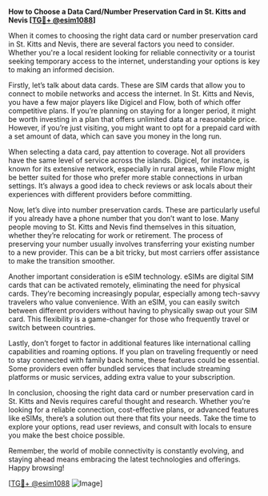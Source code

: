 **How to Choose a Data Card/Number Preservation Card in St. Kitts and Nevis [[TG💪+ @esim1088](https://t.me/s/esim1088)]**

When it comes to choosing the right data card or number preservation card in St. Kitts and Nevis, there are several factors you need to consider. Whether you're a local resident looking for reliable connectivity or a tourist seeking temporary access to the internet, understanding your options is key to making an informed decision.

Firstly, let’s talk about data cards. These are SIM cards that allow you to connect to mobile networks and access the internet. In St. Kitts and Nevis, you have a few major players like Digicel and Flow, both of which offer competitive plans. If you’re planning on staying for a longer period, it might be worth investing in a plan that offers unlimited data at a reasonable price. However, if you’re just visiting, you might want to opt for a prepaid card with a set amount of data, which can save you money in the long run.

When selecting a data card, pay attention to coverage. Not all providers have the same level of service across the islands. Digicel, for instance, is known for its extensive network, especially in rural areas, while Flow might be better suited for those who prefer more stable connections in urban settings. It’s always a good idea to check reviews or ask locals about their experiences with different providers before committing.

Now, let’s dive into number preservation cards. These are particularly useful if you already have a phone number that you don’t want to lose. Many people moving to St. Kitts and Nevis find themselves in this situation, whether they’re relocating for work or retirement. The process of preserving your number usually involves transferring your existing number to a new provider. This can be a bit tricky, but most carriers offer assistance to make the transition smoother.

Another important consideration is eSIM technology. eSIMs are digital SIM cards that can be activated remotely, eliminating the need for physical cards. They’re becoming increasingly popular, especially among tech-savvy travelers who value convenience. With an eSIM, you can easily switch between different providers without having to physically swap out your SIM card. This flexibility is a game-changer for those who frequently travel or switch between countries.

Lastly, don’t forget to factor in additional features like international calling capabilities and roaming options. If you plan on traveling frequently or need to stay connected with family back home, these features could be essential. Some providers even offer bundled services that include streaming platforms or music services, adding extra value to your subscription.

In conclusion, choosing the right data card or number preservation card in St. Kitts and Nevis requires careful thought and research. Whether you’re looking for a reliable connection, cost-effective plans, or advanced features like eSIMs, there’s a solution out there that fits your needs. Take the time to explore your options, read user reviews, and consult with locals to ensure you make the best choice possible.

Remember, the world of mobile connectivity is constantly evolving, and staying ahead means embracing the latest technologies and offerings. Happy browsing!

[[TG💪+ @esim1088](https://t.me/s/esim1088) ![Image](https://i.postimg.cc/Y0z9fWf4/image.png)]